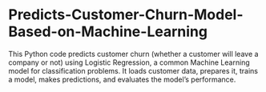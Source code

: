 # Predicts-Customer-Churn-Model-Based-on-Machine-Learning
This Python code predicts customer churn (whether a customer will leave a company or not) using Logistic Regression, a common Machine Learning model for classification problems.  It loads customer data, prepares it, trains a model, makes predictions, and evaluates the model’s performance.
